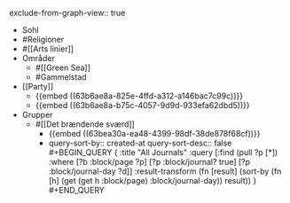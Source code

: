 exclude-from-graph-view:: true

- Sohl
- #Religioner
- #[[Arts linier]]
- Områder
	- #[[Green Sea]]
	- #Gammelstad
- [[Party]]
	- {{embed ((63b6ae8a-825e-4ffd-a312-a146bac7c99c))}}
	- {{embed ((63b6ae8a-b75c-4057-9d9d-933efa62dbd5))}}
- Grupper
	- #[[Det brændende sværd]]
		- {{embed ((63bea30a-ea48-4399-98df-38de878f68cf))}}
		- query-sort-by:: created-at
		  query-sort-desc:: false
		  #+BEGIN_QUERY
		  {
		  :title "All Journals"
		  :query [:find (pull ?p [*])
		  :where
		  [?b :block/page ?p]
		  [?p :block/journal? true]
		  [?p :block/journal-day ?d]]
		  :result-transform (fn [result]
		  (sort-by (fn [h]
		  (get (get h :block/page) :block/journal-day)) result))
		  }
		  #+END_QUERY